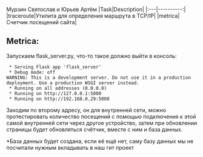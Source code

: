 Мурзин Святослав и Юрьев Артём
|Task|Description|
|:---|----------:|
|traceroute|Утилита для определения маршрута в TCP/IP|
|metrica|Счетчик посещений сайта|

## Metrica:

Запускаем flask_server.py, что-то такое должно выйти в консоль:
```
 * Serving Flask app 'flask_server'
 * Debug mode: off
WARNING: This is a development server. Do not use it in a production deployment. Use a production WSGI server instead.
 * Running on all addresses (0.0.0.0)
 * Running on http://127.0.0.1:5000
 * Running on http://192.168.0.29:5000
```

Заходим по второму адресу, он для внутренней сети, можно протестировать количество посещений с помощью подключения к этой самой внутренней сети через другое устройство, затем при обновлении страницы будет обновляться счётчик, вместе с ним и база данных.

*База данных будет создана, если её ещё нет, саму базу данных мы не посчитали нужным вкладывать в наш гит проект

[//]: # (Для взаимодействия с формами, можно пройти по адресу localhost:5000/view_info)